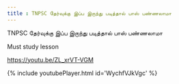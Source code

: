 ```yaml
---
title : TNPSC தேர்வுக்கு இப்ப இருந்து படித்தால் பாஸ் பண்ணலாமா
---
```


TNPSC தேர்வுக்கு இப்ப இருந்து படித்தால் பாஸ் பண்ணலாமா

Must study lesson 

https://youtu.be/ZL_xrVT-VGM



{% include youtubePlayer.html id='WychfVJkVgc' %}
